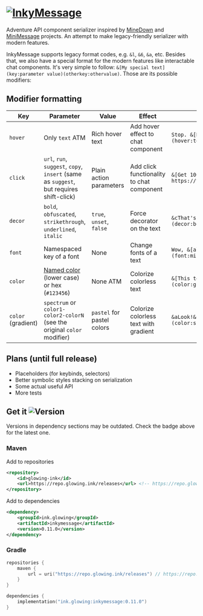 # [![InkyMessage](https://i.imgur.com/QTTQyml.png)](https://github.com/GlowingInk/InkyMessage)
Adventure API component serializer inspired by [MineDown](https://github.com/Phoenix616/MineDown/tree/kyori-adventure) 
and [MiniMessage](https://docs.advntr.dev/minimessage/index.html) projects. 
An attempt to make legacy-friendly serializer with modern features.

InkyMessage supports legacy format codes, e.g. `&l`, `&6`, `&a`, etc.
Besides that, we also have a special format for the modern features like interactable chat components.
It's very simple to follow: `&[My special text](key:parameter value)(otherkey:othervalue)`.
Those are its possible modifiers:
## Modifier formatting
| Key                | Parameter                                                                                                                           | Value                      | Effect                                    | Example                                                     |
|--------------------|-------------------------------------------------------------------------------------------------------------------------------------|----------------------------|-------------------------------------------|-------------------------------------------------------------|
| `hover`            | Only `text` ATM                                                                                                                     | Rich hover text            | Add hover effect to chat component        | `Stop. &[Hover time](hover:text What a meme)!`              |
| `click`            | `url`, `run`, `suggest`, `copy`, `insert` (same as `suggest`, but requires shift-click)                                             | Plain action parameters    | Add click functionality to chat component | `&[Get 100 robux!](click:url https://youtu.be/dQw4w9WgXcQ)` |
| `decor`            | `bold`, `obfuscated`, `strikethrough`, `underlined`, `italic`                                                                       | `true`, `unset`, `false`   | Force decorator on the text               | `&cThat's a &[bold](decor:bold) move!`                      |
| `font`             | Namespaced key of a font                                                                                                            | None                       | Change fonts of a text                    | `Wow, &[almost HD fonts](font:minecraft:uniform)!`          |
| `color`            | [Named color](https://jd.advntr.dev/api/4.13.1/net/kyori/adventure/text/format/NamedTextColor.html) (lower case) or hex (`#123456`) | None ATM                   | Colorize colorless text                   | `&[This text is green](color:green)`                        |
| `color` (gradient) | `spectrum` or `color1-color2-colorN` (see the original `color` modifier)                                                            | `pastel` for pastel colors | Colorize colorless text with gradient     | `&aLook!&r &[Fancy!](color:spectrum)(decor:bold)`           |

## Plans (until full release)
- Placeholders (for keybinds, selectors)
- Better symbolic styles stacking on serialization
- Some actual useful API
- More tests

## Get it ![Version](https://img.shields.io/github/v/tag/GlowingInk/InkyMessage?sort=semver&style=flat&label=release)
Versions in dependency sections may be outdated. Check the badge above for the latest one.
### Maven
Add to repositories
```xml
<repository>
    <id>glowing-ink</id>
    <url>https://repo.glowing.ink/releases</url> <!-- https://repo.glowing.ink/snapshots for snapshots -->
</repository>
```
Add to dependencies
```xml
<dependency>
    <groupId>ink.glowing</groupId>
    <artifactId>inkymessage</artifactId>
    <version>0.11.0</version>
</dependency>
```
### Gradle
```kotlin
repositories {
    maven {
        url = uri("https://repo.glowing.ink/releases") // https://repo.glowing.ink/snapshots for snapshots
    }
}

dependencies {
    implementation("ink.glowing:inkymessage:0.11.0")
}
```